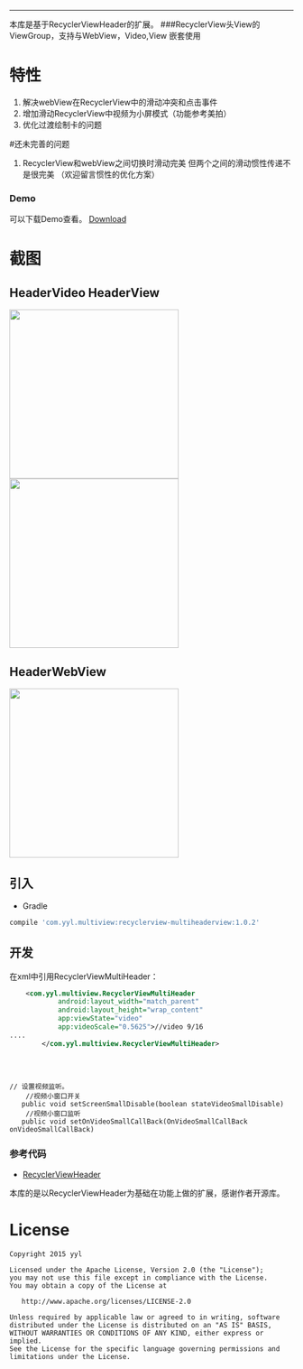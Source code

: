 ----
本库是基于RecyclerViewHeader的扩展。
###RecyclerView头View的ViewGroup，支持与WebView，Video,View 嵌套使用

# 特性
1. 解决webView在RecyclerView中的滑动冲突和点击事件
2. 增加滑动RecyclerView中视频为小屏模式（功能参考美拍）
3. 优化过渡绘制卡的问题

#还未完善的问题
1. RecyclerView和webView之间切换时滑动完美  但两个之间的滑动惯性传递不是很完美
（欢迎留言惯性的优化方案）

### Demo
可以下载Demo查看。
[Download](https://github.com/mengzhidaren/RecylerViewMultiHeaderView/blob/master/apk/debug/app-debug.apk?raw=true)
# 截图
## HeaderVideo  HeaderView   
<image src="./img/111.gif" width="300px"/>  <image src="./img/222.gif" width="300px"/>  
## HeaderWebView
  <image src="./img/333.gif" width="300px"/>
  
## 引入
* Gradle
```groovy
compile 'com.yyl.multiview:recyclerview-multiheaderview:1.0.2'
```

## 开发
在xml中引用RecyclerViewMultiHeader：
```xml
    <com.yyl.multiview.RecyclerViewMultiHeader
            android:layout_width="match_parent"
            android:layout_height="wrap_content"
            app:viewState="video"
            app:videoScale="0.5625">//video 9/16
....
        </com.yyl.multiview.RecyclerViewMultiHeader>
    
    
    
```

```
// 设置视频监听。
    //视频小窗口开关
   public void setScreenSmallDisable(boolean stateVideoSmallDisable)
    //视频小窗口监听
   public void setOnVideoSmallCallBack(OnVideoSmallCallBack onVideoSmallCallBack)

```

### 参考代码
* [RecyclerViewHeader](https://github.com/blipinsk/RecyclerViewHeader)

本库的是以RecyclerViewHeader为基础在功能上做的扩展，感谢作者开源库。


License
=======

    Copyright 2015 yyl
    
    Licensed under the Apache License, Version 2.0 (the "License");
    you may not use this file except in compliance with the License.
    You may obtain a copy of the License at

       http://www.apache.org/licenses/LICENSE-2.0

    Unless required by applicable law or agreed to in writing, software
    distributed under the License is distributed on an "AS IS" BASIS,
    WITHOUT WARRANTIES OR CONDITIONS OF ANY KIND, either express or implied.
    See the License for the specific language governing permissions and
    limitations under the License.